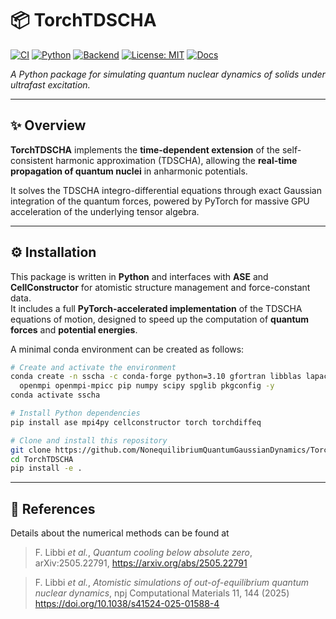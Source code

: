 # 📦 TorchTDSCHA

[![CI](https://github.com/NonequilibriumQuantumGaussianDynamics/TorchTDSCHA/actions/workflows/ci.yml/badge.svg?branch=main)](https://github.com/NonequilibriumQuantumGaussianDynamics/TorchTDSCHA/actions/workflows/ci.yml)
[![Python](https://img.shields.io/badge/Python-3.10%20|%203.11-blue.svg)](https://www.python.org/downloads/)
[![Backend](https://img.shields.io/badge/Backend-NumPy%20|%20PyTorch-orange.svg?logo=pytorch)](https://pytorch.org/)
[![License: MIT](https://img.shields.io/badge/License-MIT-yellow.svg)](LICENSE)
[![Docs](https://img.shields.io/badge/Docs-GitHub%20Pages-blue.svg)](https://nonequilibriumquantumgaussiandynamics.github.io/TorchTDSCHA/)

*A Python package for simulating quantum nuclear dynamics of solids under ultrafast excitation.*

---

## ✨ Overview

**TorchTDSCHA** implements the **time-dependent extension** of the self-consistent harmonic approximation (TDSCHA), allowing the **real-time propagation of quantum nuclei** in anharmonic potentials.

It solves the TDSCHA integro-differential equations through exact Gaussian integration of the quantum forces, powered by PyTorch for massive GPU acceleration of the underlying tensor algebra.

---

## ⚙️ Installation

This package is written in **Python** and interfaces with **ASE** and **CellConstructor**
for atomistic structure management and force-constant data.  
It includes a full **PyTorch-accelerated implementation** of the TDSCHA equations of motion,
designed to speed up the computation of **quantum forces** and
**potential energies**.

A minimal conda environment can be created as follows:


```bash
# Create and activate the environment
conda create -n sscha -c conda-forge python=3.10 gfortran libblas lapack \
  openmpi openmpi-mpicc pip numpy scipy spglib pkgconfig -y
conda activate sscha

# Install Python dependencies
pip install ase mpi4py cellconstructor torch torchdiffeq

# Clone and install this repository
git clone https://github.com/NonequilibriumQuantumGaussianDynamics/TorchTDSCHA.git
cd TorchTDSCHA
pip install -e .
```

---

## 📖 References

Details about the numerical methods can be found at
> F. Libbi *et al.*, *Quantum cooling below absolute zero*, arXiv:2505.22791, https://arxiv.org/abs/2505.22791 

> F. Libbi *et al.*, *Atomistic simulations of out-of-equilibrium quantum nuclear dynamics*, npj Computational Materials  11, 144 (2025) https://doi.org/10.1038/s41524-025-01588-4



